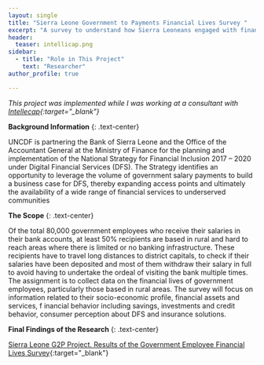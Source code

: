 ```yaml
---
layout: single
title: "Sierra Leone Government to Payments Financial Lives Survey "
excerpt: "A survey to understand how Sierra Leoneans engaged with financial products and services."
header:
  teaser: intellicap.png
sidebar:
  - title: "Role in This Project"
    text: "Researcher"
author_profile: true

---
```


*This project was implemented while I was working at a consultant with [Intellecap](https://www.intellecap.com/){:target="_blank"}*



**Background Information**
{: .text-center}

UNCDF is partnering the Bank of Sierra Leone and the Office of the Accountant 
General at the Ministry of Finance for the planning and implementation of the 
National Strategy for Financial Inclusion 2017 – 2020 under Digital Financial 
Services (DFS). The Strategy identifies an opportunity to leverage the volume 
of government salary payments to build a business case for DFS, thereby 
expanding access points and ultimately the availability of a wide range of 
financial services to underserved communities

**The Scope**
{: .text-center}

Of the total 80,000 government employees who receive their salaries in their 
bank accounts, at least 50% recipients are based in rural and hard to reach 
areas where there is limited or no banking infrastructure. These recipients 
have to travel long distances to district capitals, to check if their salaries 
have been deposited and most of them withdraw their salary in full to avoid 
having to undertake the ordeal of visiting the bank multiple times. The 
assignment is to collect data on the financial lives of government employees, 
particularly those based in rural areas. The survey will focus on information 
related to their socio-economic profile, financial assets and services, f
inancial behavior including savings, investments and credit behavior, 
consumer perception about DFS and insurance solutions.


**Final Findings of the Research**
{: .text-center}

[Sierra Leone G2P Project. Results of the Government Employee Financial Lives Survey](/pdfs/UNCDF_report.pdf){:target="_blank"}
